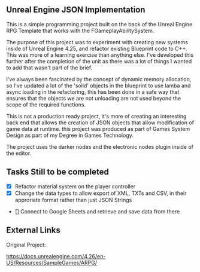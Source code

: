 ## Unreal Engine JSON Implementation

This is a simple programming project built on the back of the Unreal Engine RPG Template that works with the FGameplayAbilitySystem.

The purpose of this project was to experiment with creating new systems inside of Unreal Engine 4.25, and refactor existing Blueprint code to C++. This was more of a learning 
exercise than anything else. I've developed this further after the completion of the unit as there was a lot of things I wanted to add that wasn't part of the brief.

I've always been fascinated by the concept of dynamic memory allocation, so I've updated a lot of the 'solid' objects in the blueprint to use lamba and async loading in 
the refactoring, this has been done in a safe way that ensures that the objects we are not unloading are not used beyond the scope of the required functions.

This is not a production ready project, it's more of creating an interesting back end that allows the creation of JSON objects that allow modification of game data at runtime.
this project was produced as part of Games System Design as part of my Degree in Games Technology.

The project uses the darker nodes and the electronic nodes plugin inside of the editor. 

## Tasks Still to be completed

- [X] Refactor material system on the player controller
- [X] Change the data types to allow export of XML, TXTs and CSV, in their approriate format rather than just JSON Strings
- []  Connect to Google Sheets and retrieve and save data from there

## External Links

Original Project:

https://docs.unrealengine.com/4.26/en-US/Resources/SampleGames/ARPG/
